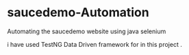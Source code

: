# saucedemo-Automation
Automating the saucedemo website using java selenium 

i have used TestNG Data Driven framework for in this project .

